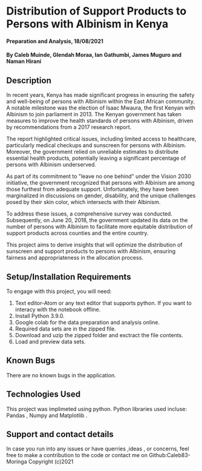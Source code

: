 # Distribution of Support Products to Persons with Albinism in Kenya

#### Preparation and Analysis, 18/08/2021

#### By Caleb Muinde, Glendah Moraa, Ian Gathumbi, James Muguro and Naman Hirani

## Description
In recent years, Kenya has made significant progress in ensuring the safety and well-being of persons with Albinism within the East African community. A notable milestone was the election of Isaac Mwaura, the first Kenyan with Albinism to join parliament in 2013. The Kenyan government has taken measures to improve the health standards of persons with Albinism, driven by recommendations from a 2017 research report.

The report highlighted critical issues, including limited access to healthcare, particularly medical checkups and sunscreen for persons with Albinism. Moreover, the government relied on unreliable estimates to distribute essential health products, potentially leaving a significant percentage of persons with Albinism underserved.

As part of its commitment to "leave no one behind" under the Vision 2030 initiative, the government recognized that persons with Albinism are among those furthest from adequate support. Unfortunately, they have been marginalized in discussions on gender, disability, and the unique challenges posed by their skin color, which intersects with their Albinism.

To address these issues, a comprehensive survey was conducted. Subsequently, on June 20, 2018, the government updated its data on the number of persons with Albinism to facilitate more equitable distribution of support products across counties and the entire country.

This project aims to derive insights that will optimize the distribution of sunscreen and support products to persons with Albinism, ensuring fairness and appropriateness in the allocation process.

## Setup/Installation Requirements
To engage with this project, you will need:
1. Text editor-Atom or any text editor that supports python. If you want to interacy with the notebook offline.
2. Install Python 3.9.0.
3. Google colab for the data preparation and analysis online.
4. Required data sets are in the zipped file.
5. Download and uzip the zipped folder and exctract the file contents.
6. Load and preview data sets.

## Known Bugs
There are no known bugs in the application.

## Technologies Used
This project was implimeted using python. Python libraries used incluse: Pandas , Numpy and Matplotlib .

## Support and contact details
In case you run into any issues or have querries ,ideas , or concerns, feel free to make a contribution to the code or contact me on Github:Caleb83-Moringa Copyright (c)2021
